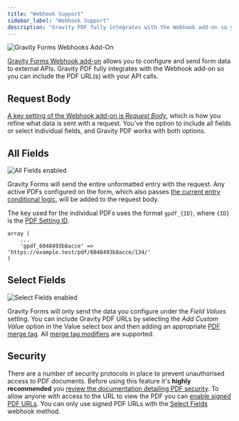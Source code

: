 ```yaml
---
title: "Webhook Support"
sidebar_label: "Webhook Support"
description: "Gravity PDF fully integrates with the Webhook add-on so you can include the PDF URL(s) with your API calls."
---
```


![Gravity Forms Webhooks Add-On](https://resources.gravitypdf.com/uploads/2021/04/v6-GF-Webhook-Add-On.png)

[Gravity Forms Webhook add-on](https://www.gravityforms.com/add-ons/webhooks/) allows you to configure and send form data to external APIs. Gravity PDF fully integrates with the Webhook add-on so you can include the PDF URL(s) with your API calls.

## Request Body

[A key setting of the Webhook add-on is _Request Body_](https://docs.gravityforms.com/triggering-webhooks-form-submissions/#request-body), which is how you refine what data is sent with a request. You've the option to include all fields or select individual fields, and Gravity PDF works with both options.

## All Fields

![All Fields enabled](https://resources.gravitypdf.com/uploads/2021/04/v6-Request-Body-All-Fields.png)

Gravity Forms will send the entire unformatted entry with the request. Any active PDFs configured on the form, which also passes [the current entry conditional logic](setup-pdf.md#conditional-logic), will be added to the request body.

The key used for the individual PDFs uses the format `gpdf_{ID}`, where `{ID}` is the [PDF Setting ID](http://localhost:3000/v6/users/shortcodes-and-mergetags#id-required). 

```
array (
    ...
    'gpdf_6048493b8acce' => 'https://example.test/pdf/6048493b8acce/134/'
)
```

## Select Fields

![Select Fields enabled](https://resources.gravitypdf.com/uploads/2021/04/v6-Request-Body-Select-Fields.png)

Gravity Forms will only send the data you configure under the _Field Values_ setting. You can include Gravity PDF URLs by selecting the _Add Custom Value_ option in the Value select box and then adding an appropriate [PDF merge tag](shortcodes-and-mergetags.md#merge-tag). All [merge tag modifiers](shortcodes-and-mergetags.md#available-modifiers) are supported.

## Security

There are a number of security protocols in place to prevent unauthorised access to PDF documents. Before using this feature it's **highly recommended** you [review the documentation detailing PDF security](pdf-security.md). To allow anyone with access to the URL to view the PDF you can [enable signed PDF URLs](shortcodes-and-mergetags.md#signed). You can only use signed PDF URLs with the [Select Fields](#select-fields) webhook method.
